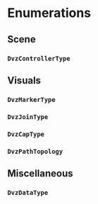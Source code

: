 # Enumerations

## Scene

### `DvzControllerType`



## Visuals

### `DvzMarkerType`

### `DvzJoinType`

### `DvzCapType`

### `DvzPathTopology`



## Miscellaneous

### `DvzDataType`
